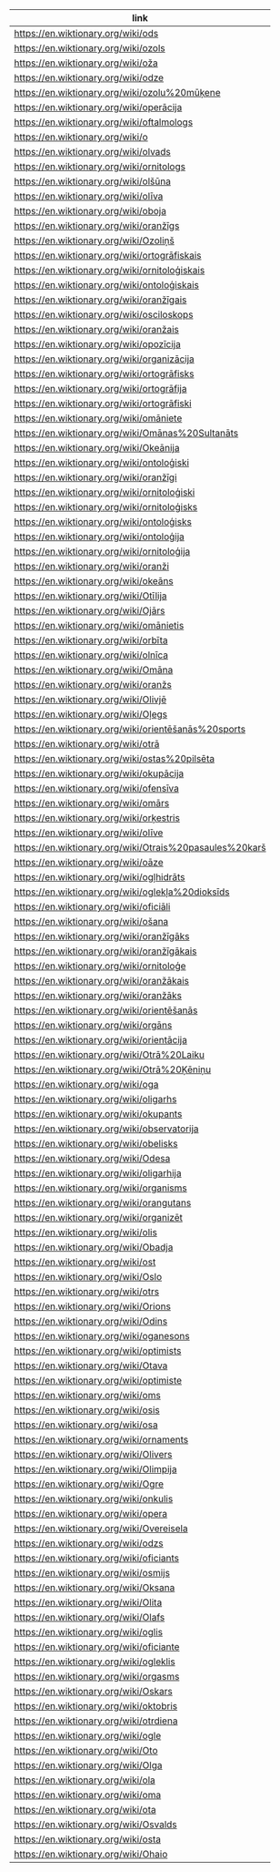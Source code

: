 |link|
|----|
|https://en.wiktionary.org/wiki/ods|
|https://en.wiktionary.org/wiki/ozols|
|https://en.wiktionary.org/wiki/oža|
|https://en.wiktionary.org/wiki/odze|
|https://en.wiktionary.org/wiki/ozolu%20mūķene|
|https://en.wiktionary.org/wiki/operācija|
|https://en.wiktionary.org/wiki/oftalmologs|
|https://en.wiktionary.org/wiki/o|
|https://en.wiktionary.org/wiki/olvads|
|https://en.wiktionary.org/wiki/ornitologs|
|https://en.wiktionary.org/wiki/olšūna|
|https://en.wiktionary.org/wiki/olīva|
|https://en.wiktionary.org/wiki/oboja|
|https://en.wiktionary.org/wiki/oranžīgs|
|https://en.wiktionary.org/wiki/Ozoliņš|
|https://en.wiktionary.org/wiki/ortogrāfiskais|
|https://en.wiktionary.org/wiki/ornitoloģiskais|
|https://en.wiktionary.org/wiki/ontoloģiskais|
|https://en.wiktionary.org/wiki/oranžīgais|
|https://en.wiktionary.org/wiki/osciloskops|
|https://en.wiktionary.org/wiki/oranžais|
|https://en.wiktionary.org/wiki/opozīcija|
|https://en.wiktionary.org/wiki/organizācija|
|https://en.wiktionary.org/wiki/ortogrāfisks|
|https://en.wiktionary.org/wiki/ortogrāfija|
|https://en.wiktionary.org/wiki/ortogrāfiski|
|https://en.wiktionary.org/wiki/omāniete|
|https://en.wiktionary.org/wiki/Omānas%20Sultanāts|
|https://en.wiktionary.org/wiki/Okeānija|
|https://en.wiktionary.org/wiki/ontoloģiski|
|https://en.wiktionary.org/wiki/oranžīgi|
|https://en.wiktionary.org/wiki/ornitoloģiski|
|https://en.wiktionary.org/wiki/ornitoloģisks|
|https://en.wiktionary.org/wiki/ontoloģisks|
|https://en.wiktionary.org/wiki/ontoloģija|
|https://en.wiktionary.org/wiki/ornitoloģija|
|https://en.wiktionary.org/wiki/oranži|
|https://en.wiktionary.org/wiki/okeāns|
|https://en.wiktionary.org/wiki/Otīlija|
|https://en.wiktionary.org/wiki/Ojārs|
|https://en.wiktionary.org/wiki/omānietis|
|https://en.wiktionary.org/wiki/orbīta|
|https://en.wiktionary.org/wiki/olnīca|
|https://en.wiktionary.org/wiki/Omāna|
|https://en.wiktionary.org/wiki/oranžs|
|https://en.wiktionary.org/wiki/Olivjē|
|https://en.wiktionary.org/wiki/Oļegs|
|https://en.wiktionary.org/wiki/orientēšanās%20sports|
|https://en.wiktionary.org/wiki/otrā|
|https://en.wiktionary.org/wiki/ostas%20pilsēta|
|https://en.wiktionary.org/wiki/okupācija|
|https://en.wiktionary.org/wiki/ofensīva|
|https://en.wiktionary.org/wiki/omārs|
|https://en.wiktionary.org/wiki/orķestris|
|https://en.wiktionary.org/wiki/olīve|
|https://en.wiktionary.org/wiki/Otrais%20pasaules%20karš|
|https://en.wiktionary.org/wiki/oāze|
|https://en.wiktionary.org/wiki/ogļhidrāts|
|https://en.wiktionary.org/wiki/oglekļa%20dioksīds|
|https://en.wiktionary.org/wiki/oficiāli|
|https://en.wiktionary.org/wiki/ošana|
|https://en.wiktionary.org/wiki/oranžīgāks|
|https://en.wiktionary.org/wiki/oranžīgākais|
|https://en.wiktionary.org/wiki/ornitoloģe|
|https://en.wiktionary.org/wiki/oranžākais|
|https://en.wiktionary.org/wiki/oranžāks|
|https://en.wiktionary.org/wiki/orientēšanās|
|https://en.wiktionary.org/wiki/orgāns|
|https://en.wiktionary.org/wiki/orientācija|
|https://en.wiktionary.org/wiki/Otrā%20Laiku|
|https://en.wiktionary.org/wiki/Otrā%20Ķēniņu|
|https://en.wiktionary.org/wiki/oga|
|https://en.wiktionary.org/wiki/oligarhs|
|https://en.wiktionary.org/wiki/okupants|
|https://en.wiktionary.org/wiki/observatorija|
|https://en.wiktionary.org/wiki/obelisks|
|https://en.wiktionary.org/wiki/Odesa|
|https://en.wiktionary.org/wiki/oligarhija|
|https://en.wiktionary.org/wiki/organisms|
|https://en.wiktionary.org/wiki/orangutans|
|https://en.wiktionary.org/wiki/organizēt|
|https://en.wiktionary.org/wiki/olis|
|https://en.wiktionary.org/wiki/Obadja|
|https://en.wiktionary.org/wiki/ost|
|https://en.wiktionary.org/wiki/Oslo|
|https://en.wiktionary.org/wiki/otrs|
|https://en.wiktionary.org/wiki/Orions|
|https://en.wiktionary.org/wiki/Odins|
|https://en.wiktionary.org/wiki/oganesons|
|https://en.wiktionary.org/wiki/optimists|
|https://en.wiktionary.org/wiki/Otava|
|https://en.wiktionary.org/wiki/optimiste|
|https://en.wiktionary.org/wiki/oms|
|https://en.wiktionary.org/wiki/osis|
|https://en.wiktionary.org/wiki/osa|
|https://en.wiktionary.org/wiki/ornaments|
|https://en.wiktionary.org/wiki/Olivers|
|https://en.wiktionary.org/wiki/Olimpija|
|https://en.wiktionary.org/wiki/Ogre|
|https://en.wiktionary.org/wiki/onkulis|
|https://en.wiktionary.org/wiki/opera|
|https://en.wiktionary.org/wiki/Overeisela|
|https://en.wiktionary.org/wiki/odzs|
|https://en.wiktionary.org/wiki/oficiants|
|https://en.wiktionary.org/wiki/osmijs|
|https://en.wiktionary.org/wiki/Oksana|
|https://en.wiktionary.org/wiki/Olita|
|https://en.wiktionary.org/wiki/Olafs|
|https://en.wiktionary.org/wiki/oglis|
|https://en.wiktionary.org/wiki/oficiante|
|https://en.wiktionary.org/wiki/ogleklis|
|https://en.wiktionary.org/wiki/orgasms|
|https://en.wiktionary.org/wiki/Oskars|
|https://en.wiktionary.org/wiki/oktobris|
|https://en.wiktionary.org/wiki/otrdiena|
|https://en.wiktionary.org/wiki/ogle|
|https://en.wiktionary.org/wiki/Oto|
|https://en.wiktionary.org/wiki/Olga|
|https://en.wiktionary.org/wiki/ola|
|https://en.wiktionary.org/wiki/oma|
|https://en.wiktionary.org/wiki/ota|
|https://en.wiktionary.org/wiki/Osvalds|
|https://en.wiktionary.org/wiki/osta|
|https://en.wiktionary.org/wiki/Ohaio|
